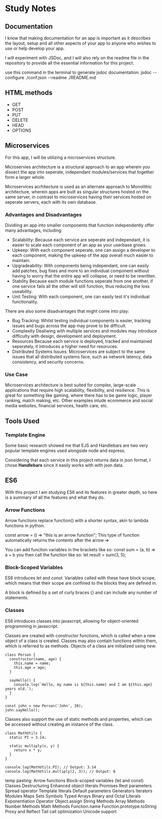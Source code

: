 <!-- This file is intended as a note-taking tool to help me keep track of everything I am learning about, the tools and strategies I use, as well as
anything else that is important or may be useful at a later point -->





# Study Notes

## Documentation
I know that making documentation for an app is important as it describes the layout, setup and all other aspects of your app to anyone who wishes to use or help develop your app.

I will experiment with JSDoc, and I will also rely on the readme file in the repository to provide all the essential information for this project.

use this command in the terminal to generate jsdoc documentation:
jsdoc --configure ./conf.json --readme ./README.md


## HTML methods
- GET
- POST
- PUT
- DELETE
- HEAD
- OPTIONS



## Microservices
For this app, I will be utilizing a microservices structure.

Microservies architecture is a structural approach to an app wherein you dissect the app into seperate, independant modules/services that together form a larger whole.

Microservices acrhitecture is used as an alternate approach to Monolithic architecture, wherein apps are built as singular structures hosted on the same server, in contrast to microservices having their services hosted on seperate servers, each with its own database.


### Advantages and Disadvantages
Dividiing an app into smaller components that function independently offer many advantages, including:
- Scalability:
Because each service are seperate and independant, it is easier to scale each component of an app as your userbase grows.
- Upkeep:
With each component seperate, one can assign a developer to each component, making the upkeep of the app overall much easier to maintain.
- Upgradeability:
With components being independant, one can easily add patches, bug fixes and more to an individual component without having to worry that the entire app will collapse, or need to be rewritten.
- Stability
Because each module functions seperate from one another, if one service fails all the other will still function, thus reducing the loss useability.
- Unit Testing:
With each component, one can easily test it's individual functionality.

There are also some disadvantages that might come into play:
- Bug Tracking:
Whilst testing individual components is easier, tracking issues and bugs across the app may prove to be difficult.
- Complexity
Dealiwing with multiple services and modules may introduce difficulty with design, development and deployment.
- Resources
Because each service is deployed, tracked and maintained seperately, it introduces a higher need for resoruces.
- Distributed Systems Issues: 
Microservices are subject to the same issues that all distributed systems face, such as network latency, data consistency, and security concerns.


### Use Case
Microservices architecture is best suited for complex, large-scale applications that require high scalability, flexibility, and resilience.
This is great for something like gaming, where there has to be game logic, player ranking, match making, etc.
Other examples inlude ecommerce and social media websites, financial services, health care, etc.





## Tools Used

### Template Engine
Some basic research showed me that EJS and Handlebars are two very popular template engines used alongside node and express.

Considering that each service in this project returns data in json format, I chose **Handlebars** since it easily works with with json data.



## ES6
With this project I am studying ES6 and its features in greater depth, so here is a summary of all the features and what they do.

### Arrow Functions
Arrow functions replace function() with a shorter syntax, akin to lambda functions in python.

const arrow = () => "this is an arrow function";
This type of function automatically returns the contents after the arrow =>

You can add function variables in the brackets like so:
const sum = (a, b) => a + b
you then call the function like so:
let result = sum(3, 5);

### Block-Scoped Variables
ES6 introduces *let* and *const*. Variables called with these have block scope, which means that their scope are confined to the blocks they are defined in.

A block is defined by a set of curly braces {} and can include any number of statements.


### Classes
ES6 introduces classes into javascript, allowing for object-oriented programming in javascript.

Classes are created with constructor functions, which is called when a new object of a class is created.
Classes may also contain functions within them, which is referred to as methods.
Objects of a class are initialized using *new*.

```
class Person {
  constructor(name, age) {
    this.name = name;
    this.age = age;
  }

  sayHello() {
    console.log(`Hello, my name is ${this.name} and I am ${this.age} years old.`);
  }
}

const john = new Person('John', 30);
john.sayHello();
```

Classes also support the use of static methods and properties, which can be accessed without creating an instance of the class.

```
class MathUtils {
  static PI = 3.14;

  static multiply(x, y) {
    return x * y;
  }
}

console.log(MathUtils.PI); // Output: 3.14
console.log(MathUtils.multiply(2, 3)); // Output: 6

```





























temp pasting:
    Arrow functions
    Block-scoped variables (let and const)
    Classes
    Destructuring
    Enhanced object literals
    Promises
    Rest parameters
    Spread operator
    Template literals
    Default parameters
    Generators
    Iterators
    Modules
    Maps
    Sets
    Symbols
    Typed Arrays
    Binary and Octal Literals
    Exponentiation Operator
    Object.assign
    String Methods
    Array Methods
    Number Methods
    Math Methods
    Function.name
    Function.prototype.toString
    Proxy and Reflect
    Tail call optimization
    Unicode support